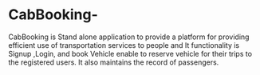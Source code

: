 # CabBooking-
CabBooking is Stand alone application to provide a platform for providing efficient use of transportation services to people and It functionality is Signup ,Login, and book Vehicle enable to reserve vehicle for their trips to the registered users.
It also maintains the record of passengers. 
